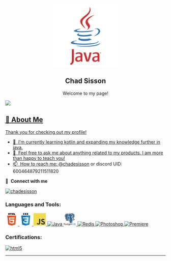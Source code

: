 

<p align="center">
 <img width="200px" src="https://github.com/chadsisson/chadsisson/blob/main/java-logo-1.png" align="center" alt="GitHub Readme Stats" />
 <h2 align="center">Chad Sisson</h2>
 <p align="center">Welcome to my page!</p>
  <tr>
    <td align="center" style="padding=0;width=50%;">
      <a href="https://github.com/kyleescobar">
      <img src="https://github-readme-streak-stats.herokuapp.com?user=chadsisson&theme=tokyonight_duo&hide_border=true&ring=000000&currStreakLabel=5ae87c&sideNums=5ae87c&dates=979797&sideLabels=5ae87c&currStreakNum=5ae87c&border=DD2727&stroke=00000000&background=00000000&fire=FF7600" />
    </td>
  </tr>
</p>

 ## :thought_balloon:	About Me
Thank you for checking out my profile! 

- 🌱 &nbsp;I’m currently learning kotlin and expanding my knowledge further in java.
- 💬 &nbsp;Feel free to ask me about anything related to my products. I am more than happy to teach you! 
- 📫 &nbsp;How to reach me: [@chadesisson](https://twitter.com/chadesisson) or discord UID: 600464879211511820


🔗 &nbsp;**Connect with me**
<p align="left">
  <a href="https://www.linkedin.com/in/chadesisson" target="blank"><img align="center" src="https://cdn-icons-png.flaticon.com/512/220/220201.png" alt="chadesisson" height="40" width="36" /></a>
 </p>
 
<h3 align="left">Languages and Tools:</h3>
<p align="left">
    <a href="https://www.w3.org/html/" target="_blank"> <img src="https://raw.githubusercontent.com/devicons/devicon/master/icons/html5/html5-original-wordmark.svg" alt="html5" width="40" height="40"/> </a>
    <a href="https://www.w3schools.com/css/" target="_blank"> <img src="https://raw.githubusercontent.com/devicons/devicon/master/icons/css3/css3-original-wordmark.svg" alt="css3" width="40" height="40"/> </a>
    <a href="https://developer.mozilla.org/en-US/docs/Web/JavaScript" target="_blank"> <img src="https://raw.githubusercontent.com/devicons/devicon/master/icons/javascript/javascript-original.svg" alt="javascript" width="40" height="40"/> </a>
     <a href="https://www.java.com/en/" target="_blank"> <img src="https://cdn.worldvectorlogo.com/logos/java.svg" alt="Java" width="40" height="40"/> </a>
    <a href="https://www.postgresql.org" target="_blank"> <img src="https://raw.githubusercontent.com/devicons/devicon/master/icons/postgresql/postgresql-original-wordmark.svg" alt="postgresql" width="40" height="40"/> </a>
     <a href="https://redis.io/" target="_blank"> <img src="https://cdn.worldvectorlogo.com/logos/redis.svg" alt="Redis" width="40" height="40"/> </a>
    <a href="https://www.adobe.com/products/photoshop.html" target="_blank"> <img src="https://cdn.worldvectorlogo.com/logos/adobe-photoshop-2.svg" alt="Photoshop" width="40" height="40"/> </a> 
     <a href="https://www.adobe.com/products/premiere.html" target="_blank"> <img src="https://cdn.worldvectorlogo.com/logos/premiere-cc.svg" alt="Premiere" width="40" height="40"/> </a> 
</p>

<h3 align="left">Certifications:</h3>
<p align="left">
    <a href="https://www.comptia.org/certifications/security" target="_blank"> <img src="https://www.ripplesoftware.ca/wp-content/uploads/2019/11/securituy-300x204.png" alt="html5"/> </a>
</p>

---

